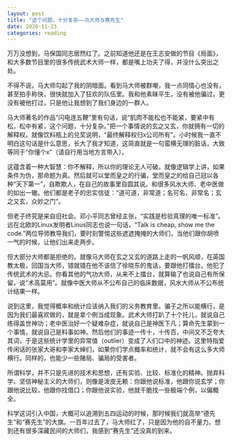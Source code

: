 ```yaml
---
layout: post
title: "这个问题，十分复杂——马大师与赛先生"
date: 2020-11-23
categories: reading
---
```


万万没想到，马保国同志居然红了。之前知道他还是在王志安做的节目《局面》，和大多数节目里的很多传统武术大师一样，都是嘴上功夫了得，并没什么突出之处。

不得不说，马大师勾起了我的阴暗面。看到马大师被群嘲，我一点同情心也没有，甚至拍手称快，很快就加入了狂欢的队伍里。我和他素昧平生，没有被他骗过，更没有被他打过，只是他让我想到了我们身边的一群人。

马大师著名的作品“闪电连五鞭”里有句话，说“肌肉不能松也不能紧，要紧中有松，松中有紧，这个问题，十分复杂。”把一个事情说的玄之又玄，你就拥有一切的解释权。就像饮料瓶上的兑奖说明，“最终解释权归x公司所有”。小时候我一直不明白这句话是什么意思，长大了我才知道，这简直就是一句蛮横无理的脏话，大致等同于“你懂个x”（请自行用当地方言带入）。

这蕴含着一种大智慧：你不解释，所以你的理论无人可破。就像逻辑学上讲，如果条件为伪，那命题为真。然后就可以堂而皇之的行骗，堂而皇之的给自己冠以各种“天下第一”，自欺欺人，在自己的故事里自圆其说。和很多风水大师、老中医做的如出一辙。他们都是老子的忠实信徒：“道可道，非常道；名可名，非常名；玄之又玄，众妙之门”。

但老子终究是来自旧社会。邓小平同志曾经主张，“实践是检验真理的唯一标准”。远在北欧的Linux发明者Linus同志也说一句话，“Talk is cheap, show me the code.”两位导师教导我们，要时刻警惕这些遮遮掩掩的大师们，当他们跟你胡喷一气的时候，让他们出来走两步。

但大部分大师都是拒绝的。就像马大师在玄之又玄的道路上走的一帆风顺，在英国教太极，回国当大师，错就错在他不该信了徐晓东的鬼话，要跟他打擂台。他犯了传统武术的大忌。你看其他的气功大师，从来不上擂台，就算输了也说自己有所保留，说“术高莫用”。就像中医大师从不公布自己的临床数据，风水大师从不公布统计结果一样。

说到这里，我觉得概率和统计应该纳入我们的义务教育里。骗子之所以能横行，是因为我们最喜欢做的，就是拿个例当成现象。武术大师打趴了十个托儿，就说自己练得盖世神功；老中医治好一个疑难杂症，就说自己是神医下凡；算命先生蒙到一个事情，就说自己是料事如神。然后他们的事迹一传十，十传百，中间又不乏夸大其词，于是这些统计学里的异常值（outlier）变成了人们口中的神迹。这里特指爱传闲话的张家大哥和李家大婶们，如果你们学点概率和统计，就不会有这么多大师横行。同样的，也能少一些赌局、骗局的受害者。

所谓科学，并不只是先进的技术和思想，还有实验、比较、标准化的精神。抛弃科学、坚信神秘主义的大师们，则像是泼皮无赖：你跟他说标准，他跟你说玄学；你跟他说比较，他跟你找借口；你跟他说实验，他就干脆找一些极端个例，以偏概全。

科学这词引入中国，大概可以追溯到五四运动的时候，那时候我们就高举“德先生”和“赛先生”的大旗。一百年过去了，马大师红了，只是因为他的自不量力。想到还有很多深藏民间的大师们，我感到“赛先生”还没真的到来。